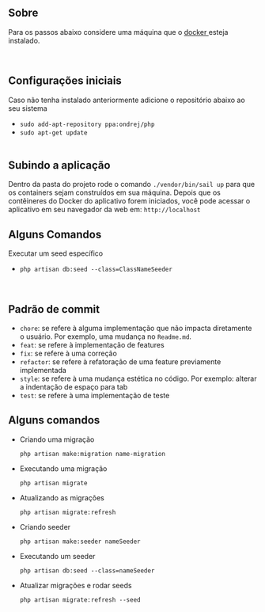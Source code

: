 ## Sobre

<p>
    Para os passos abaixo considere uma máquina que o 
    <a href="https://docs.docker.com/engine/install/ubuntu/">
        docker
    </a> esteja instalado.
</p>
<br>

## Configurações iniciais

<p>
    Caso não tenha instalado anteriormente adicione o repositório abaixo ao seu sistema
</p>

-   `sudo add-apt-repository ppa:ondrej/php`
-   `sudo apt-get update`
    <br><br>

## Subindo a aplicação

<p>
    Dentro da pasta do projeto rode o comando 
        <code>./vendor/bin/sail up</code>
    para que os containers sejam construídos em sua máquina.
    Depois que os contêineres do Docker do aplicativo forem iniciados, 
    você pode acessar o aplicativo em seu navegador da web em: <code>http://localhost</code>
</p>

## Alguns Comandos

Executar um seed específico

-   `php artisan db:seed --class=ClassNameSeeder`

<br>

## Padrão de commit

-   `chore`: se refere à alguma implementação que não impacta diretamente o usuário. Por exemplo, uma mudança no `Readme.md`.
-   `feat`: se refere à implementação de features
-   `fix`: se refere à uma correção
-   `refactor`: se refere à refatoração de uma feature previamente implementada
-   `style`: se refere à uma mudança estética no código. Por exemplo: alterar a indentação de espaço para tab
-   `test`: se refere à uma implementação de teste

## Alguns comandos

-   Criando uma migração

    `php artisan make:migration name-migration`

-   Executando uma migração

    `php artisan migrate`

-   Atualizando as migrações

    `php artisan migrate:refresh`

-   Criando seeder

    `php artisan make:seeder nameSeeder`

-   Executando um seeder

    `php artisan db:seed --class=nameSeeder`

-   Atualizar migrações e rodar seeds

    `php artisan migrate:refresh --seed`
